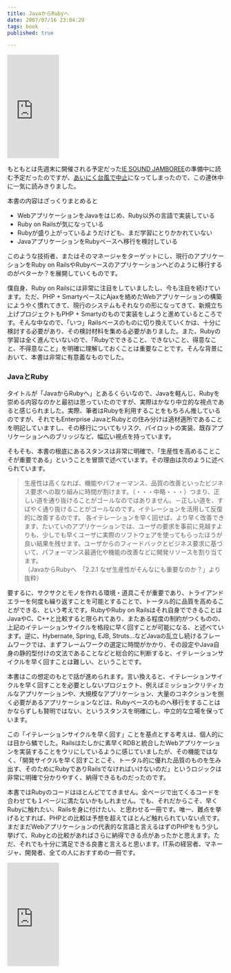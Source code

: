 ```yaml
---
title: JavaからRubyへ
date: 2007/07/16 23:04:29
tags: book
published: true

---
```


<p>
<iframe src="http://rcm-jp.amazon.co.jp/e/cm?t=katsumatv-22&o=9&p=8&l=as1&asins=4873113202&fc1=000000&IS1=1&lt1=_blank&lc1=0000FF&bc1=FFFFFF&bg1=FFFFFF&f=ifr" style="width:120px;height:240px;" scrolling="no" marginwidth="0" marginheight="0" frameborder="0"></iframe>
</p>

<p>もともとは先週末に開催される予定だった<a href="http://tpdrecords.com/ie/index.html">IE SOUND JAMBOREE</a>の準備中に読む予定だったのですが、<a href="http://tpdrecords.com/ie/ievol3.html">あいにく台風で中止</a>になってしまったので、この連休中に一気に読みきりました。</p>

<p>本書の内容はざっくりまとめると</p>

<p>
<ul>
<li>WebアプリケーションをJavaをはじめ、Ruby以外の言語で実装している</li>
<li>Ruby on Railsが気になっている</li>
<li>Rubyが盛り上がっているようだけども、まだ学習にとりかかれていない</li>
<li>JavaアプリケーションをRubyベースへ移行を検討している</li>
</ul>
</p>

<p>
このような技術者、またはそのマネージャをターゲットにし、現行のアプリケーションをRuby on RailsやRubyベースのアプリケーションへどのように移行するのがベターか？を展開していくものです。
</p>

<p>僕自身、Ruby on Railsには非常に注目をしていましたし、今も注目を続けています。ただ、PHP + SmartyベースにAjaxを絡めたWebアプリケーションの構築にようやく慣れてきて、現行のシステムもそれなりの形になってきて、新規立ち上げプロジェクトもPHP + Smartyのもので実装をしようと進めているところです。そんな中なので、「いつ」Railsベースのものに切り換えていくかは、十分に検討する必要があり、その検討材料を集める必要がありました。また、Rubyの学習は全く進んでいないので、「Rubyでできること、できないこと、得意なこと、不得意なこと」を明確に理解しておくことは重要なことです。そんな背景において、本書は非常に有意義なものでした。</p>

<h3>JavaとRuby</h3>
<p>タイトルが「JavaからRubyへ」とあるくらいなので、Javaを軽んじ、Rubyを崇める内容なのかと最初は思っていたのですが、実際はかなり中立的な視点であると感じられました。実際、筆者はRubyを利用することをもちろん推しているのですが、それでもEnterprise JavaとRubyとの住み分けは適材適所であることを明記していますし、その移行についてもリスク、パイロットの実装、既存アプリケーションへのブリッジなど、幅広い視点を持っています。</p>

<p>そもそも、本書の根底にあるスタンスは非常に明確で、「生産性を高めることこそが重要である」ということを冒頭で述べています。その理由は次のように述べられています。</p>


<p><blockquote>生産性は高くなれば、機能やパフォーマンス、品質の改善といったビジネス要求への取り組みに時間が割けます。（・・・中略・・・）つまり、正しい道を通り抜けることがゴールなのではありません。－正しい道を、すばやく通り抜けることがゴールなのです。イテレーションを活用して反復的に改善するのです。
各イテレーションを早く回せば、より早く改善できます、たいていのアプリケーションでは、ユーザの要求を事前に見越すよりも、少しでも早くユーザに実際のソフトウェアを使ってもらったほうが良い結果を残せます。ユーザからのフィードバックとビジネス要求に基づいて、パフォーマンス最適化や機能の改善などに開発リソースを割り当てます。　<br />（JavaからRubyへ　「2.2.1 なぜ生産性がそんなにも重要なのか？」より抜粋）</blockquote></p>

<p>要するに、サクサクとモノを作れる環境・道具こそが重要であり、トライアンドエラーを何度も繰り返すことを可能とすることで、トータル的に品質を高めることができる、という考えです。RubyやRuby on Railsはそれ自身でできることはJavaやC、C++と比較すると限られてあり、またある程度の制約がつくものの、上記のイテレーションサイクルを格段に早く回すことが可能になる、と述べています。逆に、Hybernate, Spring, EJB, Struts...などJavaの乱立し続けるフレームワークでは、まずフレームワークの選定に時間がかかり、その設定やJava自身の静的型付けの文法であることなどと総合的に判断すると、イテレーションサイクルを早く回すことは難しい、ということです。</p>

<p>本書はこの想定のもとで話が進められます。言い換えると、イテレーションサイクルを早く回すことを必要としないプロジェクト、例えばミッションクリティカルなアプリケーションや、大規模なアプリケーション、大量のコネクションを捌く必要があるアプリケーションなどは、Rubyベースのものへ移行をすることはかならずしも賢明ではない、というスタンスを明確にし、中立的な立場を保っています。</p>

<p>この「イテレーションサイクルを早く回す」ことを基点とする考えは、個人的には目から鱗でした。Railsはたしかに素早くRDBと統合したWebアプリケーションを実装することをウリにしているように感じていましたが、その機能ではなく、「開発サイクルを早く回すことこそ、トータル的に優れた品質のものを生み出す、そのためにRubyでありRailsでなければいけないのだ」というロジックは非常に明確で分かりやすく、納得できるものだったのです。</p>

<p>本書ではRubyのコードはほとんどでてきません。全ページで出てくるコードを合わせても１ページに満たないかもしれません。でも、それだからこそ、早くRubyに触れたい、Railsを身に付けたい、と思わせる一冊です。唯一、難点を挙げるとすれば、PHPとの比較は予想を超えてほとんど触れられていない点です。まだまだWebアプリケーションの代表的な言語と言えるはずのPHPをもう少し挙げて、Rubyとの比較があればさらに納得できる点があったかと思えます。ただ、それでも十分に満足できる良書と言えると思います。IT系の経営者、マネージャ、開発者、全ての人におすすめの一冊です。</p>

<p>
<iframe src="http://rcm-jp.amazon.co.jp/e/cm?t=katsumatv-22&o=9&p=8&l=as1&asins=4873113202&fc1=000000&IS1=1&lt1=_blank&lc1=0000FF&bc1=FFFFFF&bg1=FFFFFF&f=ifr" style="width:120px;height:240px;" scrolling="no" marginwidth="0" marginheight="0" frameborder="0"></iframe></p>
